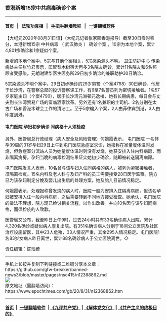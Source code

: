 ### 香港新增15宗中共病毒确诊个案
------------------------

#### [首页](https://github.com/gfw-breaker/banned-news3/blob/master/README.md) &nbsp;&nbsp;|&nbsp;&nbsp; [法轮功真相](https://github.com/begood0513/basic/blob/master/README.md)  &nbsp;&nbsp;|&nbsp;&nbsp; [手把手翻墙教程](https://github.com/gfw-breaker/guides/wiki)  &nbsp;&nbsp;|&nbsp;&nbsp; [一键翻墙软件](https://github.com/gfw-breaker/nogfw/blob/master/README.md)  



<div><p>
 【大纪元2020年08月31日讯】（大纪元记者张家熙香港报导）截至30日零时零分，本港新增15宗
 <ok href="https://www.epochtimes.com/gb/tag/%E4%B8%AD%E5%85%B1%E7%97%85%E6%AF%92.html">
  中共病毒
 </ok>
 （
 <ok href="https://www.epochtimes.com/gb/tag/%E6%AD%A6%E6%B1%89%E8%82%BA%E7%82%8E.html">
  武汉肺炎
 </ok>
 ）
 <ok href="https://www.epochtimes.com/gb/tag/%E7%A1%AE%E8%AF%8A%E4%B8%AA%E6%A1%88.html">
  确诊个案
 </ok>
 ，10宗为本地个案，累计4,801宗确诊和1宗疑似个案。
</p>
<p>
 新增的本地个案中，5宗与其他个案相关，5宗感染源头不明。
 <ok href="https://www.epochtimes.com/gb/tag/%E5%8D%AB%E7%94%9F%E9%98%B2%E6%8A%A4%E4%B8%AD%E5%BF%83.html">
  卫生防护中心
 </ok>
 传染病处主任张竹君表示，匡智梨木树宿舍再多3名院友确诊，累计11名院友和6名照顾者受感染。元朗谢建华医生医务所29日初步确诊的兼职助护30日确诊。
</p>
<p>
 5宗染源头不明个案中，29日初步确诊的29岁男警（个案4798）30日确诊，他居于长沙湾，在警察总部的投诉警察课工作，有6至7名警员列为密切接触者。1名57岁家庭主妇（个案4790），居于长沙湾元洲邨元逸楼，她有长期病患，每日会与丈夫到长沙湾贸易广场的富临酒家饮茶。另外还有1名兼职的士司机、2名分别在太古广场和香港木球会工作的清洁工。至于5宗输入个案，2人由菲律宾到港，3人由印度到港。
</p>
<h4>
 <ok href="https://www.epochtimes.com/gb/tag/%E5%B1%AF%E9%97%A8%E5%8C%BB%E9%99%A2.html">
  屯门医院
 </ok>
 孕妇初步确诊 同病格十人须检疫
</h4>
<p>
 另外，医管局总行政经理（病人安全及风险管理）何婉霞表示，
 <ok href="https://www.epochtimes.com/gb/tag/%E5%B1%AF%E9%97%A8%E5%8C%BB%E9%99%A2.html">
  屯门医院
 </ok>
 一名怀孕39周的31岁孕妇29日上午到屯门医院急症室求诊，她报称在家量度体温时发烧，但急症室分流站人员为她量度体温时则没有发烧，她获安排入住内科病房，而非隔离病房。孕妇当晚的病毒检测结果证实她初步确诊，随即被转送隔离病房。
</p>
<p>
 屯门医院发言人表示，10名曾与该孕妇入住同病格的病人，被列为紧密接触者，须隔离检疫。15名内科及老人科与及妇产科的员工需要接受28日医学监察。院方已为该孕妇制定分娩及婴儿出生后的处理方案，她及胎儿目前情况稳定。
</p>
<p>
 何婉霞表示，处理报称曾发烧的病人时，医院一般为安排入住隔离病房，但该名孕妇被安排入住一般内科病房，之后需要转到不同地方接受检查。她承认，屯门医院的做法不理想，院方现已检讨相关流程，以作出改善。并向10名因与该孕妇同病格，而须检疫的人致歉。
</p>
<p>
 医管局又公布，截至昨日上午9时，过去24小时共有33名确诊病人出院，累计4,320名确诊或疑似病人康复出院。有351名确诊病人分别于18间公立医院及社区治疗设施留医，其中23人危殆，33人情况严重，其余295人情况稳定。屯门医院1名83岁女病人昨日离世，累计88名确诊病人于公立医院离世。◇
</p>
<p>
 责任编辑：陈玟绮
</p>
</div>
<hr/>
手机上长按并复制下列链接或二维码分享本文章：<br/>
https://github.com/gfw-breaker/banned-news3/blob/master/pages/nsc415/n12368862.md <br/>
<a href='https://github.com/gfw-breaker/banned-news3/blob/master/pages/nsc415/n12368862.md'><img src='https://github.com/gfw-breaker/banned-news3/blob/master/pages/nsc415/n12368862.md.png'/></a> <br/>
原文地址（需翻墙访问）：https://www.epochtimes.com/gb/20/8/31/n12368862.htm


------------------------
#### [首页](https://github.com/gfw-breaker/banned-news3/blob/master/README.md) &nbsp;|&nbsp; [一键翻墙软件](https://github.com/gfw-breaker/nogfw/blob/master/README.md) &nbsp;| [《九评共产党》](https://github.com/gfw-breaker/9ping.md/blob/master/README.md#九评之一评共产党是什么) | [《解体党文化》](https://github.com/gfw-breaker/jtdwh.md/blob/master/README.md) | [《共产主义的终极目的》](https://github.com/gfw-breaker/gczydzjmd.md/blob/master/README.md)


<img src='http://gfw-breaker.win/banned-news3/pages/nsc415/n12368862.md' width='0px' height='0px'/>